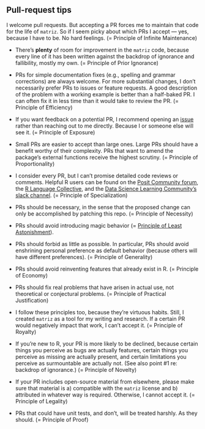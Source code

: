 
<!-- Taken and modified from https://github.com/mbutterick/pollen/tree/master -->

## Pull-request tips

I welcome pull requests. But accepting a PR forces me to maintain that
code for the life of `matriz`. So if I seem picky about which PRs I
accept — yes, because I have to be. No hard feelings. (= Principle of
Infinite Maintenance)

- There’s **plenty** of room for improvement in the `matriz` code,
  because every line of it has been written against the backdrop of
  ignorance and fallibility, mostly my own. (= Principle of Prior
  Ignorance)

- PRs for simple documentation fixes (e.g., spelling and grammar
  corrections) are always welcome. For more substantial changes, I don’t
  necessarily prefer PRs to issues or feature requests. A good
  description of the problem with a working example is better than a
  half-baked PR. I can often fix it in less time than it would take to
  review the PR. (= Principle of Efficiency)

- If you want feedback on a potential PR, I recommend opening an
  [issue](https://github.com/jpmonteagudo28/matriz/issues) rather than
  reaching out to me directly. Because I or someone else will see it. (=
  Principle of Exposure)

- Small PRs are easier to accept than large ones. Large PRs should have
  a benefit worthy of their complexity. PRs that want to amend the
  package’s external functions receive the highest scrutiny. (=
  Principle of Proportionality)

- I consider every PR, but I can’t promise detailed code reviews or
  comments. Helpful R users can be found on the [Posit Community
  forum](https://forum.posit.co/), the [R Language
  Collective](https://stackoverflow.com/collectives/r-language), and the
  [Data Science Learning Community’s slack channel](https://dslc.io/).
  (= Principle of Specialization)

- PRs should be necessary, in the sense that the proposed change can
  only be accomplished by patching this repo. (= Principle of Necessity)

- PRs should avoid introducing magic behavior (= [Principle of Least
  Astonishment](http://wiki.c2.com/?PrincipleOfLeastAstonishment)).

- PRs should forbid as little as possible. In particular, PRs should
  avoid enshrining personal preference as default behavior (because
  others will have different preferences). (= Principle of Generality)

- PRs should avoid reinventing features that already exist in R. (=
  Principle of Economy)

- PRs should fix real problems that have arisen in actual use, not
  theoretical or conjectural problems. (= Principle of Practical
  Justification)

- I follow these principles too, because they’re virtuous habits. Still,
  I created `matriz` as a tool for my writing and research. If a certain
  PR would negatively impact that work, I can’t accept it. (= Principle
  of Royalty)

- If you’re new to R, your PR is more likely to be declined, because
  certain things you perceive as bugs are actually features, certain
  things you perceive as missing are actually present, and certain
  limitations you perceive as surmountable are actually not. (See also
  point \#1 re: backdrop of ignorance.) (= Principle of Novelty)

- If your PR includes open-source material from elsewhere, please make
  sure that material is a) compatible with the `matriz` license and b)
  attributed in whatever way is required. Otherwise, I cannot accept it.
  (= Principle of Legality)

- PRs that could have unit tests, and don’t, will be treated harshly. As
  they should. (= Principle of Proof)
